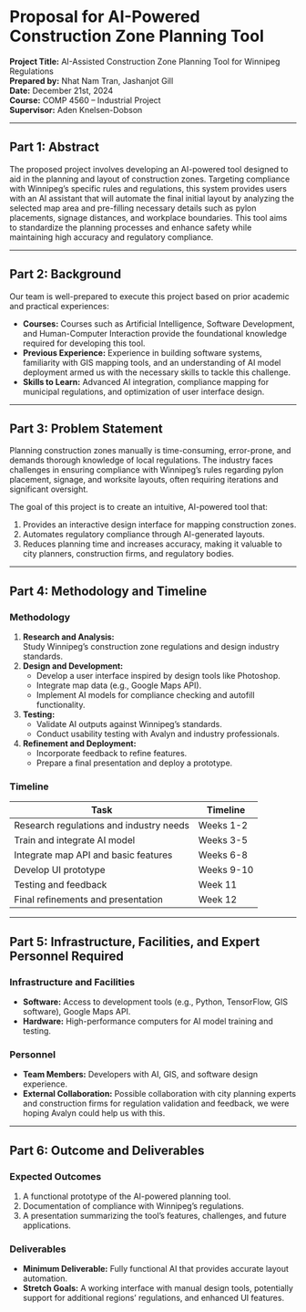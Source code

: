 # Proposal for AI-Powered Construction Zone Planning Tool

**Project Title:** AI-Assisted Construction Zone Planning Tool for Winnipeg Regulations  
**Prepared by:** Nhat Nam Tran, Jashanjot Gill  
**Date:** December 21st, 2024  
**Course:** COMP 4560 – Industrial Project  
**Supervisor:** Aden Knelsen-Dobson  

---

## Part 1: Abstract

The proposed project involves developing an AI-powered tool designed to aid in the planning and layout of construction zones. Targeting compliance with Winnipeg’s specific rules and regulations, this system provides users with an AI assistant that will automate the final initial layout by analyzing the selected map area and pre-filling necessary details such as pylon placements, signage distances, and workplace boundaries. This tool aims to standardize the planning processes and enhance safety while maintaining high accuracy and regulatory compliance.

---

## Part 2: Background

Our team is well-prepared to execute this project based on prior academic and practical experiences:

- **Courses:** Courses such as Artificial Intelligence, Software Development, and Human-Computer Interaction provide the foundational knowledge required for developing this tool.
- **Previous Experience:** Experience in building software systems, familiarity with GIS mapping tools, and an understanding of AI model deployment armed us with the necessary skills to tackle this challenge.
- **Skills to Learn:** Advanced AI integration, compliance mapping for municipal regulations, and optimization of user interface design.

---

## Part 3: Problem Statement

Planning construction zones manually is time-consuming, error-prone, and demands thorough knowledge of local regulations. The industry faces challenges in ensuring compliance with Winnipeg’s rules regarding pylon placement, signage, and worksite layouts, often requiring iterations and significant oversight.

The goal of this project is to create an intuitive, AI-powered tool that:

1. Provides an interactive design interface for mapping construction zones.
2. Automates regulatory compliance through AI-generated layouts.
3. Reduces planning time and increases accuracy, making it valuable to city planners, construction firms, and regulatory bodies.

---

## Part 4: Methodology and Timeline

### Methodology

1. **Research and Analysis:**  
   Study Winnipeg’s construction zone regulations and design industry standards.
2. **Design and Development:**  
   - Develop a user interface inspired by design tools like Photoshop.  
   - Integrate map data (e.g., Google Maps API).  
   - Implement AI models for compliance checking and autofill functionality.
3. **Testing:**  
   - Validate AI outputs against Winnipeg’s standards.  
   - Conduct usability testing with Avalyn and industry professionals.
4. **Refinement and Deployment:**  
   - Incorporate feedback to refine features.  
   - Prepare a final presentation and deploy a prototype.

### Timeline

| Task                                           | Timeline    |
|------------------------------------------------|-------------|
| Research regulations and industry needs        | Weeks 1-2   |
| Train and integrate AI model                   | Weeks 3-5   |
| Integrate map API and basic features           | Weeks 6-8   |
| Develop UI prototype                           | Weeks 9-10  |
| Testing and feedback                           | Week 11     |
| Final refinements and presentation             | Week 12     |

---

## Part 5: Infrastructure, Facilities, and Expert Personnel Required

### Infrastructure and Facilities

- **Software:** Access to development tools (e.g., Python, TensorFlow, GIS software), Google Maps API.
- **Hardware:** High-performance computers for AI model training and testing.

### Personnel

- **Team Members:** Developers with AI, GIS, and software design experience.
- **External Collaboration:** Possible collaboration with city planning experts and construction firms for regulation validation and feedback, we were hoping Avalyn could help us with this.

---

## Part 6: Outcome and Deliverables

### Expected Outcomes

1. A functional prototype of the AI-powered planning tool.
2. Documentation of compliance with Winnipeg’s regulations.
3. A presentation summarizing the tool’s features, challenges, and future applications.

### Deliverables

- **Minimum Deliverable:** Fully functional AI that provides accurate layout automation.
- **Stretch Goals:** A working interface with manual design tools, potentially support for additional regions’ regulations, and enhanced UI features.
